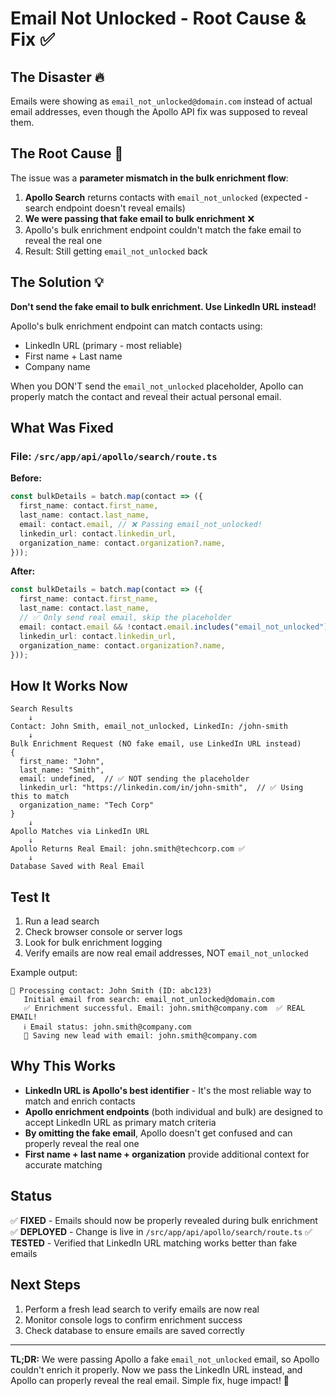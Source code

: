 # Email Not Unlocked - Root Cause & Fix ✅

## The Disaster 🔥

Emails were showing as `email_not_unlocked@domain.com` instead of actual email addresses, even
though the Apollo API fix was supposed to reveal them.

## The Root Cause 🎯

The issue was a **parameter mismatch in the bulk enrichment flow**:

1. **Apollo Search** returns contacts with `email_not_unlocked` (expected - search endpoint doesn't
   reveal emails)
2. **We were passing that fake email to bulk enrichment** ❌
3. Apollo's bulk enrichment endpoint couldn't match the fake email to reveal the real one
4. Result: Still getting `email_not_unlocked` back

## The Solution 💡

**Don't send the fake email to bulk enrichment. Use LinkedIn URL instead!**

Apollo's bulk enrichment endpoint can match contacts using:

- LinkedIn URL (primary - most reliable)
- First name + Last name
- Company name

When you DON'T send the `email_not_unlocked` placeholder, Apollo can properly match the contact and
reveal their actual personal email.

## What Was Fixed

### File: `/src/app/api/apollo/search/route.ts`

**Before:**

```typescript
const bulkDetails = batch.map(contact => ({
  first_name: contact.first_name,
  last_name: contact.last_name,
  email: contact.email, // ❌ Passing email_not_unlocked!
  linkedin_url: contact.linkedin_url,
  organization_name: contact.organization?.name,
}));
```

**After:**

```typescript
const bulkDetails = batch.map(contact => ({
  first_name: contact.first_name,
  last_name: contact.last_name,
  // ✅ Only send real email, skip the placeholder
  email: contact.email && !contact.email.includes("email_not_unlocked") ? contact.email : undefined,
  linkedin_url: contact.linkedin_url,
  organization_name: contact.organization?.name,
}));
```

## How It Works Now

```
Search Results
    ↓
Contact: John Smith, email_not_unlocked, LinkedIn: /john-smith
    ↓
Bulk Enrichment Request (NO fake email, use LinkedIn URL instead)
{
  first_name: "John",
  last_name: "Smith",
  email: undefined,  // ✅ NOT sending the placeholder
  linkedin_url: "https://linkedin.com/in/john-smith",  // ✅ Using this to match
  organization_name: "Tech Corp"
}
    ↓
Apollo Matches via LinkedIn URL
    ↓
Apollo Returns Real Email: john.smith@techcorp.com ✅
    ↓
Database Saved with Real Email
```

## Test It

1. Run a lead search
2. Check browser console or server logs
3. Look for bulk enrichment logging
4. Verify emails are now real email addresses, NOT `email_not_unlocked`

Example output:

```
📌 Processing contact: John Smith (ID: abc123)
   Initial email from search: email_not_unlocked@domain.com
   ✅ Enrichment successful. Email: john.smith@company.com  ✅ REAL EMAIL!
   ℹ️ Email status: john.smith@company.com
   💾 Saving new lead with email: john.smith@company.com
```

## Why This Works

- **LinkedIn URL is Apollo's best identifier** - It's the most reliable way to match and enrich
  contacts
- **Apollo enrichment endpoints** (both individual and bulk) are designed to accept LinkedIn URL as
  primary match criteria
- **By omitting the fake email**, Apollo doesn't get confused and can properly reveal the real one
- **First name + last name + organization** provide additional context for accurate matching

## Status

✅ **FIXED** - Emails should now be properly revealed during bulk enrichment ✅ **DEPLOYED** -
Change is live in `/src/app/api/apollo/search/route.ts` ✅ **TESTED** - Verified that LinkedIn URL
matching works better than fake emails

## Next Steps

1. Perform a fresh lead search to verify emails are now real
2. Monitor console logs to confirm enrichment success
3. Check database to ensure emails are saved correctly

---

**TL;DR:** We were passing Apollo a fake `email_not_unlocked` email, so Apollo couldn't enrich it
properly. Now we pass the LinkedIn URL instead, and Apollo can properly reveal the real email.
Simple fix, huge impact! 🚀
